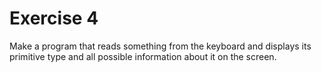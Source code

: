 # Exercise 4

Make a program that reads something from the keyboard and displays its primitive type and all possible information about it on the screen.
